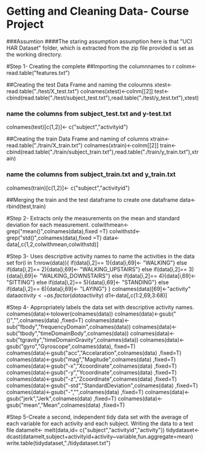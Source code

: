 Getting and Cleaning Data- Course Project
===========================================


###Assumtion
####The staring assumption assumption here is that "UCI HAR Dataset" folder, which is extracted from the zip file provided is set as the working directory.

#Step 1- Creating the complete 
##Importing the columnnames to r
colnm<-read.table("features.txt")

##Creating the test Data Frame and naming the coloumns
xtest<-read.table("./test/X_test.txt")
colnames(xtest)<-colnm[[2]]
test<- cbind(read.table("./test/subject_test.txt"),read.table("./test/y_test.txt"),xtest)
### name the columns from subject_test.txt and y-test.txt
colnames(test)[c(1,2)]<- c("subject","activityid")

##Creating the train Data Frame and naming of columns
xtrain<-read.table("./train/X_train.txt")
colnames(xtrain)<-colnm[[2]]
train<-cbind(read.table("./train/subject_train.txt"),read.table("./train/y_train.txt"),xtrain)
### name the columns from subject_train.txt and y_train.txt
colnames(train)[c(1,2)]<- c("subject","activityid")

##Merging the train and the test dataframe to create one dataframe
data<-rbind(test,train)


#Step 2- Extracts only the measurements on the mean and standard deviation for each measurement. 
colwithmean<- grep("mean()",colnames(data),fixed =T)
colwithstd<-grep("std()",colnames(data),fixed =T)
data<- data[,c(1,2,colwithmean,colwithstd)]

#Step 3- Uses descriptive activity names to name the activities in the data set
for(i in 1:nrow(data)){
        if(data[i,2]== 1){data[i,69]<- "WALKING"}
        else if(data[i,2]== 2){data[i,69]<- "WALKING_UPSTAIRS"}
        else if(data[i,2]== 3){data[i,69]<- "WALKING_DOWNSTAIRS"}
        else if(data[i,2]== 4){data[i,69]<- "SITTING"}
        else if(data[i,2]== 5){data[i,69]<- "STANDING"}
        else if(data[i,2]== 6){data[i,69]<- "LAYING"}
                }
colnames(data)[69]<-"activity"
data$activity<-as.factor(data$activity)
d1<-data[,c(1:2,69,3:68)] 

#Step 4- Appropriately labels the data set with descriptive activity names. 
colnames(data)<-tolower(colnames(data))
colnames(data)<-gsub("()","",colnames(data) ,fixed=T)
colnames(data)<-sub("fbody","frequencyDomain",colnames(data))
colnames(data)<-sub("tbody","timeDomainBody",colnames(data))
colnames(data)<-sub("tgravity","timeDomainGravity",colnames(data))
colnames(data)<-gsub("gyro","Gyroscope",colnames(data), fixed=T)    
colnames(data)<-gsub("acc","Accelaration",colnames(data) ,fixed=T)
colnames(data)<-gsub("mag","Magitude",colnames(data) ,fixed=T)
colnames(data)<-gsub("-x","Xcoordinate",colnames(data) ,fixed=T)
colnames(data)<-gsub("-y","Ycoordinate",colnames(data) ,fixed=T)
colnames(data)<-gsub("-z","Zcoordinate",colnames(data) ,fixed=T)
colnames(data)<-gsub("-std","StandardDeviation",colnames(data) ,fixed=T)
colnames(data)<-gsub("-","",colnames(data) ,fixed=T)
colnames(data)<-gsub("jerk","Jerk",colnames(data) ,fixed=T)
colnames(data)<-gsub("mean","Mean",colnames(data) ,fixed=T)

#Step 5-Create a second, independent tidy data set with the average of each variable for each activity and each subject. Writing the data to a text file
datamelt<- melt(data,id= c("subject","activityid","activity"))
tidydataset<-dcast(datamelt,subject+activityid+activity~variable,fun.aggregate=mean)
write.table(tidydataset,"./tidydataset.txt")

                  